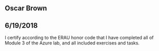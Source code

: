 ## Oscar Brown
## 6/19/2018

I certify according to the ERAU honor code that I have completed all of Module 3 of the Azure lab, and all included exercises and tasks.